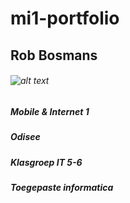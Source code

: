 # mi1-portfolio
## Rob Bosmans
###### ![alt text](https://scontent-bru2-1.xx.fbcdn.net/v/t1.0-9/30741931_1649758128464887_2189560566425583616_n.jpg?_nc_cat=101&oh=8a3f92d54d3212a10e7719118ae90b08&oe=5C16156F)
##### Mobile & Internet 1
##### Odisee
##### Klasgroep IT 5-6
##### Toegepaste informatica
